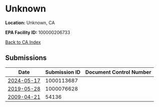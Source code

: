# Unknown

**Location:** Unknown, CA

**EPA Facility ID:** 100000206733

[Back to CA Index](../../index.md)

## Submissions

| Date | Submission ID | Document Control Number |
|------|--------------|-------------------------|
| [2024-05-17](submissions/1000113687.md) | 1000113687 |  |
| [2019-05-28](submissions/1000076628.md) | 1000076628 |  |
| [2009-04-21](submissions/54136.md) | 54136 |  |
